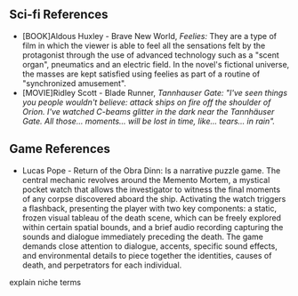## Sci-fi References
- [BOOK]Aldous Huxley - Brave New World, *Feelies:* They are a type of film in which the viewer is able to feel all the sensations felt by the protagonist through the use of advanced technology such as a "scent organ", pneumatics and an electric field. In the novel's fictional universe, the masses are kept satisfied using feelies as part of a routine of "synchronized amusement".
- [MOVIE]Ridley Scott - Blade Runner, *Tannhauser Gate:* 
	*"I've seen things you people wouldn't believe: attack ships on fire off the shoulder of Orion. I've watched C-beams glitter in the dark near the Tannhäuser Gate. All those... moments... will be lost in time, like... tears... in rain".*

## Game References
- Lucas Pope - Return of the Obra Dinn: Is a narrative puzzle game. The central mechanic revolves around the Memento Mortem, a mystical pocket watch that allows the investigator to witness the final moments of any corpse discovered aboard the ship. Activating the watch triggers a flashback, presenting the player with two key components: a static, frozen visual tableau of the death scene, which can be freely explored within certain spatial bounds, and a brief audio recording capturing the sounds and dialogue immediately preceding the death. The game demands close attention to dialogue, accents, specific sound effects, and environmental details to piece together the identities, causes of death, and perpetrators for each individual.

explain niche terms
